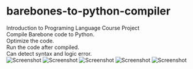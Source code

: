 # barebones-to-python-compiler
Introduction to Programing Language Course Project
<br>
Compile Barebone code to Python.
<br>
Optimize the code.
<br>
Run the code after compiled.
<br>
Can detect syntax and logic error.
<br>
![Screenshot](../master/screenshot/1.PNG?raw=true "Screenshot")
![Screenshot](../master/screenshot/2.PNG?raw=true "Screenshot")
![Screenshot](../master/screenshot/3.PNG?raw=true "Screenshot")
![Screenshot](../master/screenshot/4.PNG?raw=true "Screenshot")
![Screenshot](../master/screenshot/5.PNG?raw=true "Screenshot")

